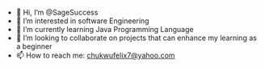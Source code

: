 - 👋 Hi, I’m @SageSuccess
- 👀 I’m interested in software Engineering
- 🌱 I’m currently learning Java Programming Language
- 💞️ I’m looking to collaborate on projects that can enhance my learning as a beginner
- 📫 How to reach me: chukwufelix7@yahoo.com

<!---
SageSuccess/SageSuccess is a ✨ special ✨ repository because its `README.md` (this file) appears on your GitHub profile.
You can click the Preview link to take a look at your changes.
--->
